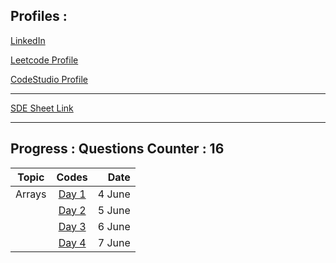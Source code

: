 ## Profiles :

[LinkedIn](https://www.linkedin.com/in/pushkarraja/)

[Leetcode Profile](https://leetcode.com/pushkarraja/)

[CodeStudio Profile](https://www.codingninjas.com/codestudio/profile/d54fc2a7-cce6-4958-ad38-8ce715d58d2e)

---
[SDE Sheet Link](https://takeuforward.org/interviews/strivers-sde-sheet-top-coding-interview-problems/)  

---

## Progress : Questions Counter : 16

| Topic           | Codes         | Date         |
| ------------- |:-------------:|-------------:|
| Arrays             |        [Day 1](https://github.com/pushkarraja/SdeSheetChallenge/tree/main/Day%20-%201)       |4 June|
|             |        [Day 2](https://github.com/pushkarraja/SdeSheetChallenge/tree/main/Day%20-%202)       |5 June|
|            |        [Day 3](https://github.com/pushkarraja/SdeSheetChallenge/tree/main/Day%20-%203)   |6 June|
|          |        [Day 4](https://github.com/pushkarraja/SdeSheetChallenge/tree/main/Day%20-%204)   |7 June|
